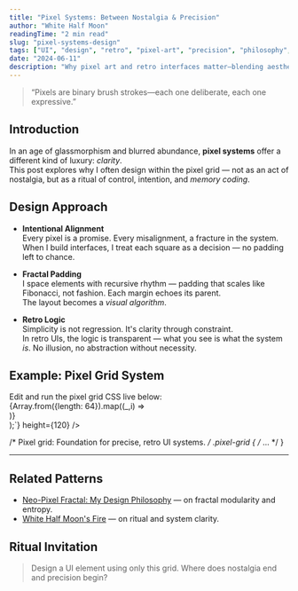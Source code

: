 ```yaml
---
title: "Pixel Systems: Between Nostalgia & Precision"
author: "White Half Moon"
readingTime: "2 min read"
slug: "pixel-systems-design"
tags: ["UI", "design", "retro", "pixel-art", "precision", "philosophy", "fractal"]
date: "2024-06-11"
description: "Why pixel art and retro interfaces matter—blending aesthetic memory with system clarity and recursive design."
---
```


<!-- SacredGeometrySVG -->

> “Pixels are binary brush strokes—each one deliberate, each one expressive.”

## Introduction  
In an age of glassmorphism and blurred abundance, **pixel systems** offer a different kind of luxury: *clarity*.  
This post explores why I often design within the pixel grid — not as an act of nostalgia, but as a ritual of control, intention, and *memory coding*.

## Design Approach

- **Intentional Alignment**  
  Every pixel is a promise. Every misalignment, a fracture in the system. When I build interfaces, I treat each square as a decision — no padding left to chance.

- **Fractal Padding**  
  I space elements with recursive rhythm — padding that scales like Fibonacci, not fashion. Each margin echoes its parent.  
  The layout becomes a *visual algorithm*.

- **Retro Logic**  
  Simplicity is not regression. It's clarity through constraint.  
  In retro UIs, the logic is transparent — what you see is what the system *is*. No illusion, no abstraction without necessity.

## Example: Pixel Grid System

<div class="font-elegant text-mystic mb-2">Edit and run the pixel grid CSS live below:</div>
<LiveCode initial={`.pixel-grid {\n  display: grid;\n  grid-template-columns: repeat(8, 1fr);\n  gap: 2px;\n}\n\nrender(<div className=\"pixel-grid\">{Array.from({length: 64}).map((_,i) => <div key={i} style={{background:'#7755aa',height:24}} />)}</div>);`} height={120} />

/* Pixel grid: Foundation for precise, retro UI systems. */
.pixel-grid { /* ... */ }

---

## Related Patterns
- [Neo-Pixel Fractal: My Design Philosophy](/blog/neo-pixel-fractal) — on fractal modularity and entropy.
- [White Half Moon's Fire](/blog/white-half-moon) — on ritual and system clarity.

## Ritual Invitation
> Design a UI element using only this grid. Where does nostalgia end and precision begin?
